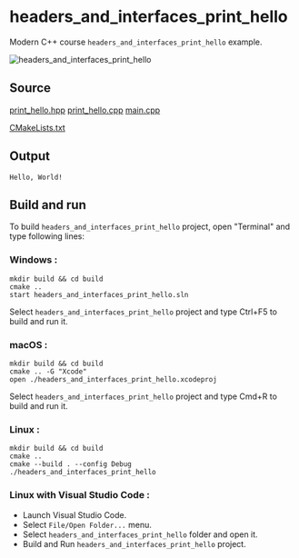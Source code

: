 # headers_and_interfaces_print_hello

Modern C++ course `headers_and_interfaces_print_hello` example.

![headers_and_interfaces_print_hello](../../../docs/pictures/language_basics/headers_and_interfaces_print_hello.png)

## Source

[print_hello.hpp](print_hello.hpp)
[print_hello.cpp](print_hello.cpp)
[main.cpp](main.cpp)

[CMakeLists.txt](CMakeLists.txt)

## Output

```
Hello, World!
```

## Build and run

To build `headers_and_interfaces_print_hello` project, open "Terminal" and type following lines:

### Windows :

``` shell
mkdir build && cd build
cmake .. 
start headers_and_interfaces_print_hello.sln
```

Select `headers_and_interfaces_print_hello` project and type Ctrl+F5 to build and run it.

### macOS :

``` shell
mkdir build && cd build
cmake .. -G "Xcode"
open ./headers_and_interfaces_print_hello.xcodeproj
```

Select `headers_and_interfaces_print_hello` project and type Cmd+R to build and run it.

### Linux :

``` shell
mkdir build && cd build
cmake .. 
cmake --build . --config Debug
./headers_and_interfaces_print_hello
```

### Linux with Visual Studio Code :

* Launch Visual Studio Code.
* Select `File/Open Folder...` menu.
* Select `headers_and_interfaces_print_hello` folder and open it.
* Build and Run `headers_and_interfaces_print_hello` project.
